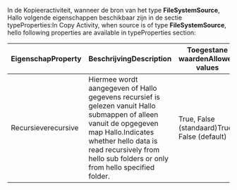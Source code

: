 <span data-ttu-id="72a07-101">In de Kopieeractiviteit, wanneer de bron van het type **FileSystemSource**, Hallo volgende eigenschappen beschikbaar zijn in de sectie typeProperties:</span><span class="sxs-lookup"><span data-stu-id="72a07-101">In Copy Activity, when source is of type **FileSystemSource**, hello following properties are available in typeProperties section:</span></span>

| <span data-ttu-id="72a07-102">Eigenschap</span><span class="sxs-lookup"><span data-stu-id="72a07-102">Property</span></span> | <span data-ttu-id="72a07-103">Beschrijving</span><span class="sxs-lookup"><span data-stu-id="72a07-103">Description</span></span> | <span data-ttu-id="72a07-104">Toegestane waarden</span><span class="sxs-lookup"><span data-stu-id="72a07-104">Allowed values</span></span> | <span data-ttu-id="72a07-105">Vereist</span><span class="sxs-lookup"><span data-stu-id="72a07-105">Required</span></span> |
| --- | --- | --- | --- |
| <span data-ttu-id="72a07-106">Recursieve</span><span class="sxs-lookup"><span data-stu-id="72a07-106">recursive</span></span> |<span data-ttu-id="72a07-107">Hiermee wordt aangegeven of Hallo gegevens recursief is gelezen vanuit Hallo submappen of alleen vanuit de opgegeven map Hallo.</span><span class="sxs-lookup"><span data-stu-id="72a07-107">Indicates whether hello data is read recursively from hello sub folders or only from hello specified folder.</span></span> |<span data-ttu-id="72a07-108">True, False (standaard)</span><span class="sxs-lookup"><span data-stu-id="72a07-108">True, False (default)</span></span> |<span data-ttu-id="72a07-109">Nee</span><span class="sxs-lookup"><span data-stu-id="72a07-109">No</span></span> |


